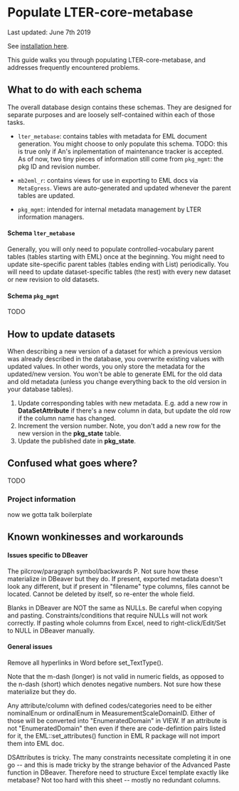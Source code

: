 # Populate LTER-core-metabase

Last updated: June 7th 2019

See [installation here](docs/quick_start.md).

This guide walks you through populating LTER-core-metabase, and addresses frequently encountered problems.

## What to do with each schema

The overall database design contains these schemas. They are designed for separate purposes and are loosely self-contained within each of those tasks. 

- `lter_metabase`: contains tables with metadata for EML document generation. You might choose to only populate this schema. TODO: this is true only if An's inplementation of maintenance tracker is accepted. As of now, two tiny pieces of information still come from `pkg_mgmt`: the pkg ID and revision number.

- `mb2eml_r`: contains views for use in exporting to EML docs via `MetaEgress`. Views are auto-generated and updated whenever the parent tables are updated. 

- `pkg_mgmt`: intended for internal metadata management by LTER information managers. 

#### Schema `lter_metabase`

Generally, you will only need to populate controlled-vocabulary parent tables (tables starting with EML) once at the beginning. You might need to update site-specific parent tables (tables ending with List) periodically. You will need to update dataset-specific tables (the rest) with every new dataset or new revision to old datasets.

#### Schema `pkg_mgmt`

TODO

## How to update datasets

When describing a new version of a dataset for which a previous version was already described in the database, you overwrite existing values with updated values. In other words, you only store the metadata for the updated/new version. You won't be able to generate EML for the old data and old metadata (unless you change everything back to the old version in your database tables).

1. Update corresponding tables with new metadata. E.g. add a new row in **DataSetAttribute** if there's a new column in data, but update the old row if the column name has changed.
2. Increment the version number. Note, you don't add a new row for the new version in the **pkg_state** table.
3. Update the published date in **pkg_state**.


## Confused what goes where?
TODO 

### Project information
now we gotta talk boilerplate

## Known wonkinesses and workarounds

#### Issues specific to DBeaver

The pilcrow/paragraph symbol/backwards P. Not sure how these materialize in DBeaver but they do. If present, exported metadata doesn't look any different, but if present in "filename" type columns, files cannot be located. Cannot be deleted by itself, so re-enter the whole field. 

Blanks in DBeaver are NOT the same as NULLs. Be careful when copying and pasting. Constraints/conditions that require NULLs will not work correctly. If pasting whole columns from Excel, need to right-click/Edit/Set to NULL in DBeaver manually.

#### General issues

Remove all hyperlinks in Word before set_TextType().

Note that the m-dash (longer) is not valid in numeric fields, as opposed to the n-dash (short) which denotes negative numbers. Not sure how these materialize but they do. 

Any attribute/column with defined codes/categories need to be either nominalEnum or ordinalEnum in MeasurementScaleDomainID. Either of those will be converted into "EnumeratedDomain" in VIEW. If an attribute is not "EnumeratedDomain" then even if there are code-defintion pairs listed for it, the EML::set_attributes() function in EML R package will not import them into EML doc. 

DSAttributes is tricky. The many constraints necessitate completing it in one go -- and this is made tricky by the strange behavior of the Advanced Paste function in DBeaver. 
Therefore need to structure Excel template exactly like metabase? Not too hard with this sheet -- mostly no redundant columns.

